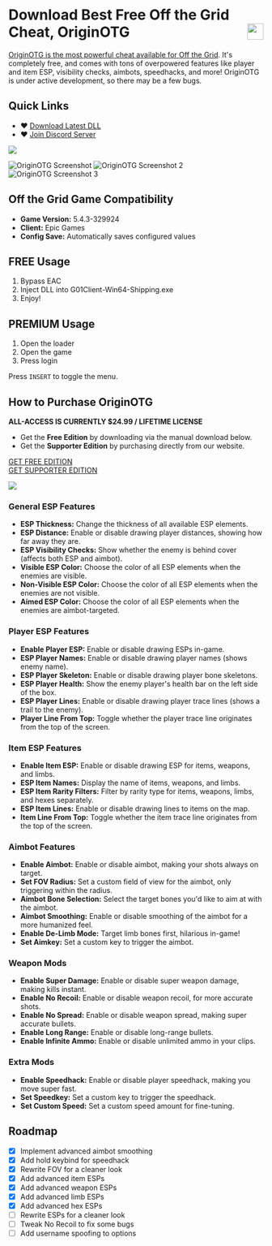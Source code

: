 # Download Best Free Off the Grid Cheat, OriginOTG <a href="https://www.unknowncheats.me/forum/other-fps-games/667423-originotg-free-public-wallhacks-esp-grid.html"><img align="right" src="https://i.gyazo.com/7e7b0b3f8bd20565233fe2f3fb08d250.png" width="32" height="32"></a>
[OriginOTG is the most powerful cheat available for Off the Grid](https://getos.me/). It's completely free, and comes with tons of overpowered features like player and item ESP, visibility checks, aimbots, speedhacks, and more! OriginOTG is under active development, so there may be a few bugs.

## Quick Links
- ♥ [Download Latest DLL](https://github.com/Wimberton/OriginOTG-Public/releases/tag/Release)
- ♥ [Join Discord Server](https://discord.gg/originsoftware)

<img align="center" src="https://i.gyazo.com/3a89405c73b7c5b1eed730ad8cc95e47.png" width="auto" height="auto">

![OriginOTG Screenshot](https://i.gyazo.com/c8db19cd70aa184060f11f9d3abb2868.jpg)
![OriginOTG Screenshot 2](https://i.gyazo.com/37ceb18203a1189a9da6bd207120ece1.jpg)
![OriginOTG Screenshot 3](https://i.imgur.com/KPfBvlt.jpeg)

## Off the Grid Game Compatibility
- **Game Version:** 5.4.3-329924
- **Client:** Epic Games
- **Config Save:** Automatically saves configured values

## FREE Usage
1. Bypass EAC
2. Inject DLL into G01Client-Win64-Shipping.exe
3. Enjoy!

## PREMIUM Usage
1. Open the loader
2. Open the game
3. Press login

Press `INSERT` to toggle the menu.

## How to Purchase OriginOTG
**ALL-ACCESS IS CURRENTLY $24.99 / LIFETIME LICENSE**

- Get the **Free Edition** by downloading via the manual download below.
- Get the **Supporter Edition** by purchasing directly from our website.

[GET FREE EDITION](https://getos.me/signin)  
[GET SUPPORTER EDITION](https://getos.me/)

<img align="center" src="https://i.gyazo.com/a31227e25a080e65054a4737a4baa6e1.png" width="auto" height="auto">

### General ESP Features
- **ESP Thickness:** Change the thickness of all available ESP elements.
- **ESP Distance:** Enable or disable drawing player distances, showing how far away they are.
- **ESP Visibility Checks:** Show whether the enemy is behind cover (affects both ESP and aimbot).
- **Visible ESP Color:** Choose the color of all ESP elements when the enemies are visible.
- **Non-Visible ESP Color:** Choose the color of all ESP elements when the enemies are not visible.
- **Aimed ESP Color:** Choose the color of all ESP elements when the enemies are aimbot-targeted.

### Player ESP Features
- **Enable Player ESP:** Enable or disable drawing ESPs in-game.
- **ESP Player Names:** Enable or disable drawing player names (shows enemy name).
- **ESP Player Skeleton:** Enable or disable drawing player bone skeletons.
- **ESP Player Health:** Show the enemy player's health bar on the left side of the box.
- **ESP Player Lines:** Enable or disable drawing player trace lines (shows a trail to the enemy).
- **Player Line From Top:** Toggle whether the player trace line originates from the top of the screen.

### Item ESP Features
- **Enable Item ESP:** Enable or disable drawing ESP for items, weapons, and limbs.
- **ESP Item Names:** Display the name of items, weapons, and limbs.
- **ESP Item Rarity Filters:** Filter by rarity type for items, weapons, limbs, and hexes separately.
- **ESP Item Lines:** Enable or disable drawing lines to items on the map.
- **Item Line From Top:** Toggle whether the item trace line originates from the top of the screen.

### Aimbot Features
- **Enable Aimbot:** Enable or disable aimbot, making your shots always on target.
- **Set FOV Radius:** Set a custom field of view for the aimbot, only triggering within the radius.
- **Aimbot Bone Selection:** Select the target bones you'd like to aim at with the aimbot.
- **Aimbot Smoothing:** Enable or disable smoothing of the aimbot for a more humanized feel.
- **Enable De-Limb Mode:** Target limb bones first, hilarious in-game!
- **Set Aimkey:** Set a custom key to trigger the aimbot.

### Weapon Mods
- **Enable Super Damage:** Enable or disable super weapon damage, making kills instant.
- **Enable No Recoil:** Enable or disable weapon recoil, for more accurate shots.
- **Enable No Spread:** Enable or disable weapon spread, making super accurate bullets.
- **Enable Long Range:** Enable or disable long-range bullets.
- **Enable Infinite Ammo:** Enable or disable unlimited ammo in your clips.

### Extra Mods
- **Enable Speedhack:** Enable or disable player speedhack, making you move super fast.
- **Set Speedkey:** Set a custom key to trigger the speedhack.
- **Set Custom Speed:** Set a custom speed amount for fine-tuning.

## Roadmap
- [x] Implement advanced aimbot smoothing
- [x] Add hold keybind for speedhack
- [x] Rewrite FOV for a cleaner look
- [x] Add advanced item ESPs
- [x] Add advanced weapon ESPs
- [x] Add advanced limb ESPs
- [x] Add advanced hex ESPs
- [ ] Rewrite ESPs for a cleaner look
- [ ] Tweak No Recoil to fix some bugs
- [ ] Add username spoofing to options
